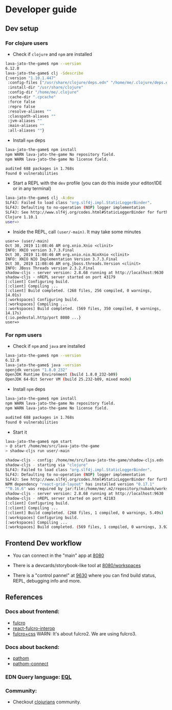 
# Developer guide

## Dev setup

### For clojure users

- Check if `clojure` and `npm` are installed

```bash
lava-jato-the-game$ npm --version
6.12.0
lava-jato-the-game$ clj -Sdescribe
{:version "1.10.1.447"
 :config-files ["/usr/share/clojure/deps.edn" "/home/me/.clojure/deps.edn" "deps.edn" ]
 :install-dir "/usr/share/clojure"
 :config-dir "/home/me/.clojure"
 :cache-dir ".cpcache"
 :force false
 :repro false
 :resolve-aliases ""
 :classpath-aliases ""
 :jvm-aliases ""
 :main-aliases ""
 :all-aliases ""}
```

- Install `npm` deps

```bash
lava-jato-the-game$ npm install
npm WARN lava-jato-the-game No repository field.
npm WARN lava-jato-the-game No license field.

audited 688 packages in 1.768s
found 0 vulnerabilities 
```

- Start a REPL with the `dev` profile (you can do this inside your editor/IDE or in any terminal)

```bash
lava-jato-the-game$ clj -A:dev
SLF4J: Failed to load class "org.slf4j.impl.StaticLoggerBinder".
SLF4J: Defaulting to no-operation (NOP) logger implementation
SLF4J: See http://www.slf4j.org/codes.html#StaticLoggerBinder for further details.
Clojure 1.10.1
user=> 
```

- Inside the REPL, call `(user/-main)`. It may take some minutes

```
user=> (user/-main)
Oct 30, 2019 11:08:46 AM org.xnio.Xnio <clinit>
INFO: XNIO version 3.7.3.Final
Oct 30, 2019 11:08:46 AM org.xnio.nio.NioXnio <clinit>
INFO: XNIO NIO Implementation Version 3.7.3.Final
Oct 30, 2019 11:08:46 AM org.jboss.threads.Version <clinit>
INFO: JBoss Threads version 2.3.2.Final
shadow-cljs - server version: 2.8.68 running at http://localhost:9630
shadow-cljs - nREPL server started on port 43179
[:client] Configuring build.
[:client] Compiling ...
[:client] Build completed. (268 files, 256 compiled, 0 warnings, 14.01s)
[:workspaces] Configuring build.
[:workspaces] Compiling ...
[:workspaces] Build completed. (569 files, 350 compiled, 0 warnings, 14.17s)
{:io.pedestal.http/port 8080 ...}
user=> 
```

### For npm users

- Check if `npm` and `java` are installed

```bash
lava-jato-the-game$ npm --version
6.12.0
lava-jato-the-game$ java -version
openjdk version "1.8.0_232"
OpenJDK Runtime Environment (build 1.8.0_232-b09)
OpenJDK 64-Bit Server VM (build 25.232-b09, mixed mode)
```

- Install `npm` deps

```bash
lava-jato-the-game$ npm install
npm WARN lava-jato-the-game No repository field.
npm WARN lava-jato-the-game No license field.

audited 688 packages in 1.768s
found 0 vulnerabilities 
```

- Start it

```bash
lava-jato-the-game$ npm start
> @ start /home/me/src/lava-jato-the-game
> shadow-cljs run user/-main

shadow-cljs - config: /home/me/src/lava-jato-the-game/shadow-cljs.edn  cli version: 2.8.67  node: v12.13.0
shadow-cljs - starting via "clojure"
SLF4J: Failed to load class "org.slf4j.impl.StaticLoggerBinder".
SLF4J: Defaulting to no-operation (NOP) logger implementation
SLF4J: See http://www.slf4j.org/codes.html#StaticLoggerBinder for further details.
NPM dependency "react-grid-layout" has installed version "0.17.1"
"^0.16.6" was required by jar:file:/home/me/.m2/repository/nubank/workspaces/1.0.13/workspaces-1.0.13.jar!/deps.cljs
shadow-cljs - server version: 2.8.68 running at http://localhost:9630
shadow-cljs - nREPL server started on port 42183
[:client] Configuring build.
[:client] Compiling ...
[:client] Build completed. (268 files, 1 compiled, 0 warnings, 5.49s)
[:workspaces] Configuring build.
[:workspaces] Compiling ...
[:workspaces] Build completed. (569 files, 1 compiled, 0 warnings, 3.92s)
```

## Frontend Dev workflow

- You can connect in the "main" app at [8080](http://localhost:8080/#/home)

- There is a devcards/storybook-like tool at [8080/workspaces](http://localhost:8080/workspaces)

- There is a "control pannel" at [9630](http://localhost:9630) where you can find build status, REPL, debugging info and more.


## References

### Docs about frontend:
- [fulcro](http://book.fulcrologic.com/fulcro3)
- [react-fulcro-interop](https://medium.com/@wilkerlucio/using-any-react-ui-kit-with-fulcro-82cce271b9cc)
- [fulcro+css](https://medium.com/@wilkerlucio/a-guide-to-organizing-styles-on-fulcro-apps-b280d2dfee6b) WARN: It's about fulcro2. We are using fulcro3.

### Docs about backend:
- [pathom](https://wilkerlucio.github.io/pathom/v2)
- [pathom-connect](https://medium.com/@wilkerlucio/pathom-connect-higher-level-abstraction-for-writing-parsers-video-44c009e5d531)

### EDN Query language: [EQL](https://edn-query-language.org/)

### Community:

- Checkout [clojurians](http://clojurians.net) community.
